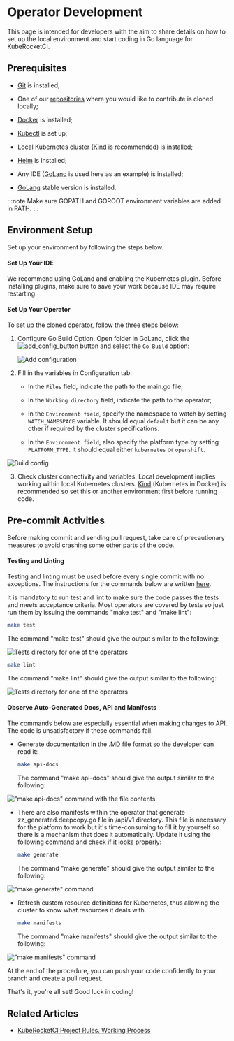 # Operator Development

This page is intended for developers with the aim to share details on how to set up the local environment and start coding in Go language for KubeRocketCI.

## Prerequisites

* [Git](https://github.com/git-guides/install-git) is installed;

* One of our [repositories](https://github.com/epam/edp-install/blob/master/README.md#edp-repositories-description) where you would like to contribute is cloned locally;

* [Docker](https://docs.docker.com/engine/install/) is installed;

* [Kubectl](https://kubernetes.io/docs/setup/) is set up;

* Local Kubernetes cluster ([Kind](https://kind.sigs.k8s.io/) is recommended) is installed;

* [Helm](https://helm.sh/docs/intro/install/) is installed;

* Any IDE ([GoLand](https://www.jetbrains.com/go/) is used here as an example) is installed;

* [GoLang](https://go.dev/dl/) stable version is installed.

:::note
  Make sure GOPATH and GOROOT environment variables are added in PATH.
:::

## Environment Setup

Set up your environment by following the steps below.

#### Set Up Your IDE

We recommend using  GoLand  and enabling the  Kubernetes  plugin. Before installing plugins, make sure to save your work because IDE may require restarting.

#### Set Up Your Operator

To set up the cloned operator, follow the three steps below:

1. Configure Go Build Option. Open folder in GoLand, click the ![add_config_button](../assets/developer-guide/add_config_button.png "add_config_button") button and select the `Go Build` option:

   ![Add configuration](../assets/developer-guide/add_configuration.png "Add configuration")

2. Fill in the variables in Configuration tab:

   - In the `Files` field, indicate the path to the main.go file;

   - In the `Working directory` field, indicate the path to the operator;

   - In the `Environment field`, specify the namespace to watch by setting `WATCH_NAMESPACE` variable. It should equal `default` but it can be any other if required by the cluster specifications.

   - In the `Environment field`, also specify the platform type by setting `PLATFORM_TYPE`. It should equal either `kubernetes` or `openshift`.

  ![Build config](../assets/developer-guide/build_config.png "Build config")

3. Check cluster connectivity and variables. Local development implies working within local Kubernetes clusters. [Kind](https://kind.sigs.k8s.io/) (Kubernetes in Docker) is recommended so set this or another environment first before running code.

## Pre-commit Activities

Before making commit and sending pull request, take care of precautionary measures to avoid crashing some other parts of the code.

#### Testing and Linting

Testing and linting must be used before every single commit with no exceptions. The instructions for the commands below are written [here](https://github.com/epam/edp-keycloak-operator/blob/master/Makefile).

It is mandatory to run test and lint to make sure the code passes the tests and meets acceptance criteria. Most operators are covered by tests so just run them by issuing the commands "make test" and "make lint":

  ```bash
  make test
  ```

  The command "make test" should give the output similar to the following:

![Tests directory for one of the operators](../assets/developer-guide/make_test.png)

  ```bash
  make lint
  ```

  The command "make lint" should give the output similar to the following:

![Tests directory for one of the operators](../assets/developer-guide/make_lint.png)

#### Observe Auto-Generated Docs, API and Manifests

The commands below are especially essential when making changes to API. The code is unsatisfactory if these commands fail.

* Generate documentation in the .MD file format so the developer can read it:

  ```bash
  make api-docs
  ```

  The command "make api-docs" should give the output similar to the following:

!["make api-docs" command with the file contents](../assets/developer-guide/api-docs.png)

* There are also manifests within the operator that generate zz_generated.deepcopy.go file in /api/v1 directory. This file is necessary for the platform to work but it's time-consuming to fill it by yourself so there is a mechanism that does it automatically. Update it using the following command and check if it looks properly:

  ```bash
  make generate
  ```

  The command "make generate" should give the output similar to the following:

!["make generate" command](../assets/developer-guide/make_generate.png)

* Refresh custom resource definitions for Kubernetes, thus allowing the cluster to know what resources it deals with.

  ```bash
  make manifests
  ```

  The command "make manifests" should give the output similar to the following:

!["make manifests" command](../assets/developer-guide/make_manifests.png)

At the end of the procedure, you can push your code confidently to your branch and create a pull request.

That's it, you're all set! Good luck in coding!

## Related Articles

* [KubeRocketCI Project Rules. Working Process](./edp-workflow.mdx)
